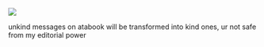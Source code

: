 ![](https://komarev.com/ghpvc/?username=craniotomy&color=white)
 
unkind messages on atabook will be transformed into kind ones, ur not safe from my editorial power
